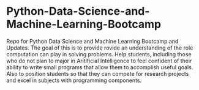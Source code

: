 # Python-Data-Science-and-Machine-Learning-Bootcamp
Repo for Python Data Science and Machine Learning Bootcamp and Updates.
The goal of this is to provide rovide an understanding of the role computation can play in solving problems. Help students, including those who do not plan to major in Aritificial Intelligence to feel confident of their ability to write small programs that allow them to accomplish useful goals. Also to position students so that they can compete for research projects and excel in subjects with programming components.
